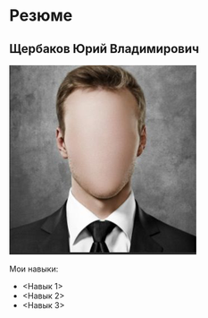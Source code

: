 # Резюме
## Щербаков Юрий Владимирович

![Моё фото](/img/foto.jpg)

Мои навыки:
- <Навык 1>
- <Навык 2>
- <Навык 3>